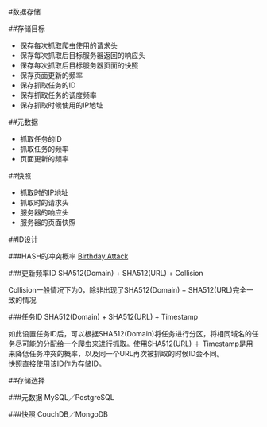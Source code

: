 #数据存储

##存储目标

* 保存每次抓取爬虫使用的请求头
* 保存每次抓取后目标服务器返回的响应头
* 保存每次抓取后目标服务器页面的快照
* 保存页面更新的频率
* 保存抓取任务的ID
* 保存抓取任务的调度频率
* 保存抓取时候使用的IP地址

##元数据
* 抓取任务的ID
* 抓取任务的频率
* 页面更新的频率

##快照
* 抓取时的IP地址
* 抓取时的请求头
* 服务器的响应头
* 服务器的页面快照

##ID设计

###HASH的冲突概率
[Birthday Attack](https://en.wikipedia.org/wiki/Birthday_attack)


###更新频率ID
	SHA512(Domain) + SHA512(URL) + Collision

Collision一般情况下为0，除非出现了SHA512(Domain) + SHA512(URL)完全一致的情况

###任务ID
	SHA512(Domain) + SHA512(URL) + Timestamp

如此设置任务ID后，可以根据SHA512(Domain)将任务进行分区，将相同域名的任务尽可能的分配给一个爬虫来进行抓取。使用SHA512(URL) ＋ Timestamp是用来降低任务冲突的概率，以及同一个URL再次被抓取的时候ID会不同。	
快照直接使用该ID作为存储ID。

##存储选择

###元数据
MySQL／PostgreSQL

###快照
CouchDB／MongoDB



